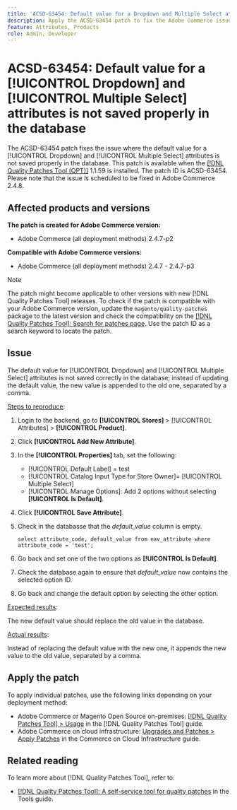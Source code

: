 ```yaml
---
title: 'ACSD-63454: Default value for a Dropdown and Multiple Select attributes is not saved properly in the database'
description: Apply the ACSD-63454 patch to fix the Adobe Commerce issue where the default value for a Dropdown and Multiple Select attributes is not saved properly in the database.
feature: Attributes, Products
role: Admin, Developer
---
```


# ACSD-63454: Default value for a [!UICONTROL Dropdown] and [!UICONTROL Multiple Select] attributes is not saved properly in the database

The ACSD-63454 patch fixes the issue where the default value for a [!UICONTROL Dropdown] and [!UICONTROL Multiple Select] attributes is not saved properly in the database. This patch is available when the [[!DNL Quality Patches Tool (QPT)]](/help/tools/quality-patches-tool/quality-patches-tool-to-self-serve-quality-patches.md) 1.1.59 is installed. The patch ID is ACSD-63454. Please note that the issue is scheduled to be fixed in Adobe Commerce 2.4.8.

## Affected products and versions

**The patch is created for Adobe Commerce version:**

* Adobe Commerce (all deployment methods) 2.4.7-p2

**Compatible with Adobe Commerce versions:**

* Adobe Commerce (all deployment methods) 2.4.7 - 2.4.7-p3

>[!NOTE]
>
>The patch might become applicable to other versions with new [!DNL Quality Patches Tool] releases. To check if the patch is compatible with your Adobe Commerce version, update the `magento/quality-patches` package to the latest version and check the compatibility on the [[!DNL Quality Patches Tool]: Search for patches page](https://experienceleague.adobe.com/tools/commerce-quality-patches/index.html). Use the patch ID as a search keyword to locate the patch.

## Issue

The default value for [!UICONTROL Dropdown] and [!UICONTROL Multiple Select] attributes is not saved correctly in the database; instead of updating the default value, the new value is appended to the old one, separated by a comma.

<u>Steps to reproduce</u>:

1. Login to the backend, go to **[!UICONTROL Stores]** > [!UICONTROL Attributes] > **[!UICONTROL Product]**.
1. Click **[!UICONTROL Add New Attribute]**. 
1. In the **[!UICONTROL Properties]** tab, set the following:
    * [!UICONTROL Default Label] = test
    * [!UICONTROL Catalog Input Type for Store Owner]= [!UICONTROL Multiple Select]
    * [!UICONTROL Manage Options]: Add 2 options without selecting **[!UICONTROL Is Default]**.
1. Click **[!UICONTROL Save Attribute]**.
1. Check in the databasse that the *default_value* column is empty.

    `select attribute_code, default_value from eav_attribute where attribute_code = 'test';`

1. Go back and set one of the two options as **[!UICONTROL Is Default]**.
1. Check the database again to ensure that *default_value* now contains the selected option ID.
1. Go back and change the default option by selecting the other option.

<u>Expected results</u>:

The new default value should replace the old value in the database.

<u>Actual results</u>:

Instead of replacing the default value with the new one, it appends the new value to the old value, separated by a comma.

## Apply the patch

To apply individual patches, use the following links depending on your deployment method:

* Adobe Commerce or Magento Open Source on-premises: [[!DNL Quality Patches Tool] > Usage](/help/tools/quality-patches-tool/usage.md) in the [!DNL Quality Patches Tool] guide.
* Adobe Commerce on cloud infrastructure: [Upgrades and Patches > Apply Patches](https://experienceleague.adobe.com/docs/commerce-cloud-service/user-guide/develop/upgrade/apply-patches.html) in the Commerce on Cloud Infrastructure guide.

## Related reading

To learn more about [!DNL Quality Patches Tool], refer to:

* [[!DNL Quality Patches Tool]: A self-service tool for quality patches](/help/tools/quality-patches-tool/quality-patches-tool-to-self-serve-quality-patches.md) in the Tools guide.
